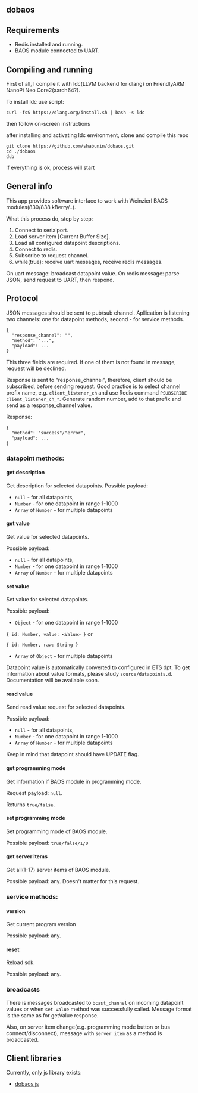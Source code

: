 ## dobaos

## Requirements

* Redis installed and running.
* BAOS module connected to UART.

## Compiling and running

First of all, I compile it with ldc(LLVM backend for dlang) on FriendlyARM NanoPi Neo Core2(aarch64?). 

To install ldc use script:

```text
curl -fsS https://dlang.org/install.sh | bash -s ldc
```

then follow on-screen instructions

after installing and activating ldc environment, clone and compile this repo

```text
git clone https://github.com/shabunin/dobaos.git
cd ./dobaos
dub
```

if everything is ok, process will start

## General info

This app provides software interface to work with Weinzierl BAOS modules(830/838 kBerry/..). 

What this process do, step by step:

1. Connect to serialport.
2. Load server item [Current Buffer Size].
3. Load all configured datapoint descriptions. 
4. Connect to redis.
5. Subscribe to request channel.
6. while(true): receive uart messages, receive redis messages.

On uart message: broadcast datapoint value.
On redis message: parse JSON, send request to UART, then respond.

## Protocol

JSON messages should be sent to pub/sub channel. Apllication is listening two channels: one for datapoint methods, second - for service methods.

```text
{
  "response_channel": "",
  "method": "...",
  "payload": ...
}
```

This three fields are required. If one of them is not found in message, request will be declined.

Response is sent to "response_channel", therefore, client should be subscribed, before sending request.
Good practice is to select channel prefix name, e.g. `client_listener_ch` and use Redis command `PSUBSCRIBE client_listener_ch_*`. Generate random number, add to that prefix and send as a response_channel value.

Response: 

```text
{
  "method": "success"/"error",
  "payload": ...
}
```


### datapoint methods:

#### get description

Get description for selected datapoints.
Possible payload: 
  * `null` - for all datapoints,
  * `Number` - for one datapoint in range 1-1000
  * `Array` of `Number` - for multiple datapoints

#### get value

Get value for selected datapoints.

Possible payload:

  * `null` - for all datapoints,
  * `Number` - for one datapoint in range 1-1000
  * `Array` of `Number` - for multiple datapoints

#### set value

Set value for selected datapoints.

Possible payload:

  * `Object` - for one datapoint in range 1-1000
  
  `{ id: Number, value: <Value> }` or

  `{ id: Number, raw: String }`

  * `Array` of `Object` - for multiple datapoints

Datapoint value is automatically converted to configured in ETS dpt.
To get information about value formats, please study `source/datapoints.d`. Documentation will be available soon.

#### read value

Send read value request for selected datapoints.

Possible payload: 
  * `null` - for all datapoints,
  * `Number` - for one datapoint in range 1-1000
  * `Array` of `Number` - for multiple datapoints

Keep in mind that datapoint should have UPDATE flag.

#### get programming mode

Get information if BAOS module in programming mode.

Request payload: `null`.

Returns `true/false`.

#### set programming mode

Set programming mode of BAOS module.

Possible payload: `true/false/1/0`

#### get server items

Get all(1-17) server items of BAOS module.

Possible payload: any. Doesn't matter for this request.

### service methods:

#### version

Get current program version

Possible payload: any. 

#### reset

Reload sdk.

Possible payload: any.

### broadcasts

There is messages broadcasted to `bcast_channel` on incoming datapoint values or when `set value` method was successfully called. Message format is the same as for getValue response.

Also, on server item change(e.g. programming mode button or bus connect/disconnect), message with `server item` as a method is broadcasted.

## Client libraries

Currently, only js library exists:

* [dobaos.js](https://github.com/shabunin/dobaos.js)

